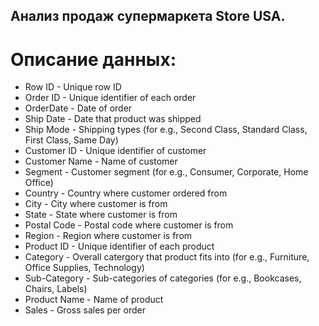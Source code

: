 ## Анализ продаж супермаркета Store USA.
#  Описание данных:
* Row ID - Unique row ID
* Order ID - Unique identifier of each order
* OrderDate - Date of order
* Ship Date - Date that product was shipped
* Ship Mode - Shipping types (for e.g., Second Class, Standard Class, First Class, Same Day)
* Customer ID -	Unique identifier of customer
* Customer Name -	Name of customer
* Segment	- Customer segment (for e.g., Consumer, Corporate, Home Office)
* Country -	Country where customer ordered from
* City -	City where customer is from
* State -	State where customer is from
* Postal Code -	Postal code where customer is from
* Region -	Region where customer is from
* Product ID -	Unique identifier of each product
* Category -	Overall catergory that product fits into (for e.g., Furniture, Office Supplies, Technology)
* Sub-Category -	Sub-categories of categories (for e.g., Bookcases, Chairs, Labels)
* Product Name -	Name of product
* Sales -	Gross sales per order
